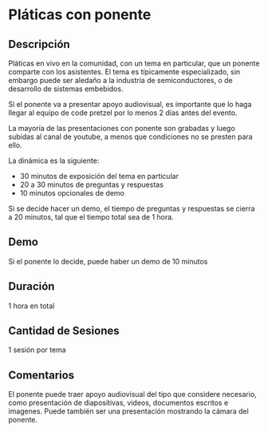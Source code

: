 # Pláticas con ponente

## Descripción

Pláticas en vivo en la comunidad, con un tema en particular, que un ponente comparte con los asistentes.
El tema es típicamente especializado, sin embargo puede ser aledaño a la industria de semiconductores, o de desarrollo de sistemas embebidos.

Si el ponente va a presentar apoyo audiovisual, es importante que lo haga llegar al equipo de code pretzel por lo menos 2 días antes del evento.

La mayoría de las presentaciones con ponente son grabadas y luego subidas al canal de youtube, a menos que condiciones no se presten para ello.

La dinámica es la siguiente:
* 30 minutos de exposición del tema en particular
* 20 a 30 minutos de preguntas y respuestas
* 10 minutos opcionales de demo

Si se decide hacer un demo, el tiempo de preguntas y respuestas se cierra a 20 minutos, tal que el tiempo total sea de 1 hora.

## Demo

Si el ponente lo decide, puede haber un demo de 10 minutos

## Duración

1 hora en total

## Cantidad de Sesiones

1 sesión por tema

## Comentarios

El ponente puede traer apoyo audiovisual del tipo que considere necesario, como presentación de diapositivas, videos, documentos escritos e imagenes.
Puede también ser una presentación mostrando la cámara del ponente.
